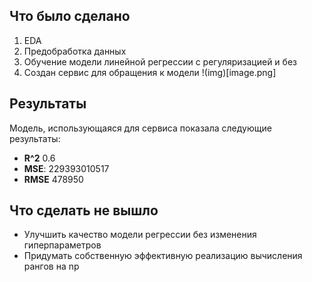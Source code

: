 ## Что было сделано
1. EDA
2. Предобработка данных
3. Обучение модели линейной регрессии с регуляризацией и без
4. Создан сервис для обращения к модели
!(img)[image.png]

## Результаты
Модель, использующаяся для сервиса показала следующие результаты:
* **R^2** 0.6
* **MSE**: 229393010517
* **RMSE** 478950

## Что сделать не вышло
* Улучшить качество модели регрессии без изменения гиперпараметров
* Придумать собственную эффективную реализацию вычисления рангов на np
